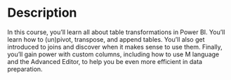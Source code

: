# Description

In this course, you’ll learn all about table transformations in Power BI. You’ll learn how to (un)pivot, transpose, and append tables. You’ll also get introduced to joins and discover when it makes sense to use them. Finally, you’ll gain power with custom columns, including how to use M language and the Advanced Editor, to help you be even more efficient in data preparation.